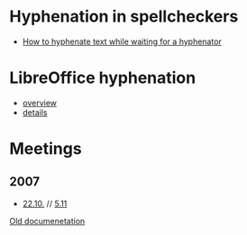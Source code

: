 Hyphenation in spellcheckers
============================

- [How to hyphenate text while waiting for a hyphenator](how-to-hyphenate-without-hyphenator.md)

# LibreOffice hyphenation

- [overview](OOo/index.md)
- [details](OOo/HowToBuildTexHyphenators.md)

# Meetings
## 2007
- [22.10.](hyphen-bug-2007-10-22.md) // [5.11](hyph-meeting-2007-11-05.md)

[Old documenetation](old-dokumentation.md)
